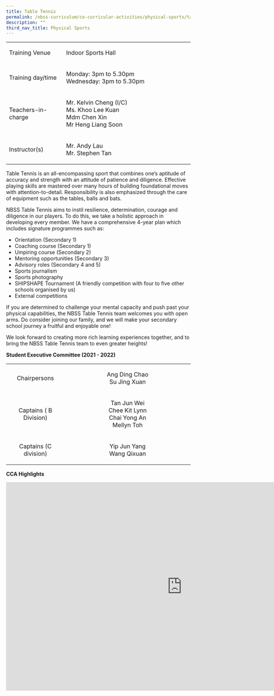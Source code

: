 ```yaml
---
title: Table Tennis
permalink: /nbss-curriculum/co-curricular-activities/physical-sports/table-tennis
description: ""
third_nav_title: Physical Sports
---
```

<table width="0">
<tbody>
<tr>
<td width="161">
<p>Training Venue</p>
</td>
<td width="441">
<p>Indoor Sports Hall</p>
</td>
</tr>
<tr>
<td width="161">
<p>Training day/time</p>
</td>
<td width="441">
<p>Monday: 3pm to 5.30pm<br />Wednesday: 3pm to 5.30pm&nbsp;</p>
</td>
</tr>
<tr>
<td width="161">
<p>Teachers-in-charge</p>
</td>
<td width="441">
<p>Mr. Kelvin Cheng (I/C)<br />Ms. Khoo Lee Kuan<br />Mdm Chen Xin<br />Mr Heng Liang Soon</p>
</td>
</tr>
<tr>
<td width="161">
<p>Instructor(s)</p>
</td>
<td width="441">
<p>Mr. Andy Lau<br />Mr. Stephen Tan</p>
</td>
</tr>
</tbody>
</table>
<p>Table Tennis is an all-encompassing sport that combines one&rsquo;s aptitude of accuracy and strength with an attitude of patience and diligence. Effective playing skills are mastered over many hours of building foundational moves with attention-to-detail. Responsibility is also emphasized through the care of equipment such as the tables, balls and bats.</p>
<p>NBSS Table Tennis aims to instil resilience, determination, courage and diligence in our players. To do this, we take a holistic approach in developing every member. We have a comprehensive 4-year plan which includes signature programmes such as:</p>
<ul>
<li>Orientation (Secondary 1)</li>
<li>Coaching course (Secondary 1)</li>
<li>Umpiring course (Secondary 2)</li>
<li>Mentoring opportunities (Secondary 3)</li>
<li>Advisory roles (Secondary 4 and 5)</li>
<li>Sports journalism&nbsp;</li>
<li>Sports photography</li>
<li>SHIPSHAPE Tournament (A friendly competition with four to five other schools organised by us)</li>
<li>External competitions</li>
</ul>
<p>If you are determined to challenge your mental capacity and push past your physical capabilities, the NBSS Table Tennis team welcomes you with open arms. Do consider joining our family, and we will make your secondary school journey a fruitful and enjoyable one!</p>
<p>We look forward to creating more rich learning experiences together, and to bring the NBSS Table Tennis team to even greater heights!</p>
<p><strong>Student Executive Committee (2021 - 2022)</strong></p>
<table width="0">
<tbody>
<tr>
<td style="text-align: center;" width="161">
<p>Chairpersons</p>
</td>
<td style="text-align: center;" width="441">
<p>Ang Ding Chao<br />Su Jing Xuan</p>
</td>
</tr>
<tr>
<td style="text-align: center;" width="161">
<p>Captains ( B Division)</p>
</td>
<td style="text-align: center;" width="441">
<p>Tan Jun Wei<br />Chee Kit Lynn<br />Chai Yong An<br />Mellyn Toh</p>
</td>
</tr>
<tr>
<td style="text-align: center;" width="161">
<p>Captains (C division)</p>
</td>
<td style="text-align: center;" width="441">
<p>Yip Jun Yang<br />Wang Qixuan</p>
</td>
</tr>
</tbody>
</table>
<p><strong>CCA Highlights</strong></p>
<iframe src="https://docs.google.com/presentation/d/e/2PACX-1vTv24t2OaQiBycZ8hUf62mRmZhOQdjBCn-g5jvZk3OY7rTP8w4cupce8N50HCHYZuzutU4lI_YY1Jf5/embed?start=false&loop=false&delayms=10000" frameborder="0" width="960" height="569" allowfullscreen="true" ></iframe>